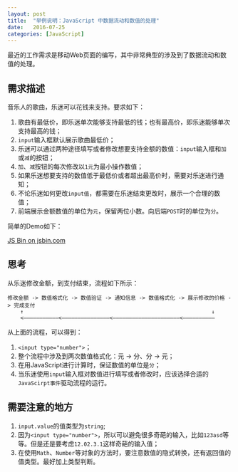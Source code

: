 ```yaml
---
layout: post
title:  "举例说明：JavaScript 中数据流动和数值的处理"
date:   2016-07-25
categories: [JavaScript]
---
```


最近的工作需求是移动Web页面的编写，其中非常典型的涉及到了数据流动和数值的处理。

## 需求描述

音乐人的歌曲，乐迷可以花钱来支持。要求如下：

1. 歌曲有最低价，即乐迷单次能够支持最低的钱；也有最高价，即乐迷能够单次支持最高的钱；
2. `input`输入框默认展示歌曲最低价；
3. 乐迷可以通过两种途径填写或者修改想要支持金额的数值：`input`输入框和`加`或`减`的按钮；
4. `加`、`减`按钮的每次修改以`1元`为最小操作数值；
4. 如果乐迷想要支持的数值低于最低价或者超出最高价时，需要对乐迷进行通知；
5. 不论乐迷如何更改`input值`，都需要在乐迷结束更改时，展示一个合理的数值；
6. 前端展示金额数值的单位为`元`，保留两位小数。向后端`POST`时的单位为`分`。

简单的Demo如下：

<a class="jsbin-embed" href="http://jsbin.com/viliketofu/1/embed?js,console,output">JS Bin on jsbin.com</a><script src="http://static.jsbin.com/js/embed.min.js?3.38.7"></script>


## 思考

从乐迷修改金额，到支付结束，流程如下所示：

```
修改金额 -> 数值格式化 -> 数值验证 -> 通知信息 -> 数值格式化 -> 展示修改的价格 -> 完成支付
    ↑                                                           ↓
    <———————————<———————————————<—————————————————————<——————————

```

从上面的流程，可以得到：

1. `<input type="number">`；
1. 整个流程中涉及到两次数值格式化：元 -> 分、分 -> 元；
2. 在用JavaScript进行计算时，保证数值的单位是`分`；
3. 当乐迷使用`input`输入框对数值进行填写或者修改时，应该选择合适的`JavaScirpt事件`驱动流程的运行。

## 需要注意的地方

1. `input.value`的值类型为`string`;
2. 因为`<input type="number">`，所以可以避免很多奇葩的输入，比如`123asd`等等。但是还是要考虑`12.02.3.1`这样奇葩的输入值；
3. 在使用`Math`、`Number`等对象的方法时，要注意数值的隐式转换，还有返回值的值类型。最好加上类型判断。
